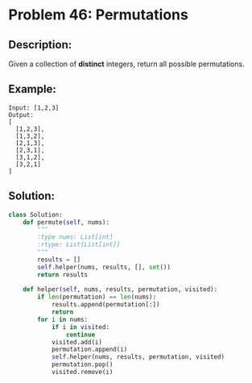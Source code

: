 # Problem 46: Permutations

## Description:

Given a collection of **distinct** integers, return all possible permutations.

## Example:

```text
Input: [1,2,3]
Output:
[
  [1,2,3],
  [1,3,2],
  [2,1,3],
  [2,3,1],
  [3,1,2],
  [3,2,1]
]
```

## Solution:

```python
class Solution:
    def permute(self, nums):
        """
        :type nums: List[int]
        :rtype: List[List[int]]
        """
        results = []
        self.helper(nums, results, [], set())
        return results
        
    def helper(self, nums, results, permutation, visited):
        if len(permutation) == len(nums):
            results.append(permutation[:])
            return
        for i in nums:
            if i in visited:
                continue
            visited.add(i)
            permutation.append(i)
            self.helper(nums, results, permutation, visited)
            permutation.pop()
            visited.remove(i)
            
        
```

